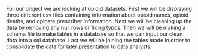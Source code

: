 For our project we are looking at opioid datasets.
First we will be displaying three different csv files containing information about opioid names, opioid deaths, and opioate prescriber information.
Next we will be cleaning up the data by removing any null rows or fixing typos.
Then we will be making a schema file to make tables in a database so that we can input our clean data into a sql database.
Last we will be joining the tables made in order to consolidate the data for later presentation to data analysts.
